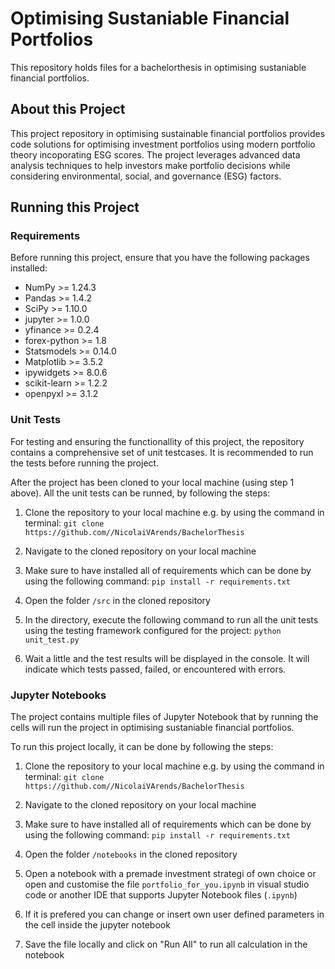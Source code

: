 # Optimising Sustaniable Financial Portfolios

This repository holds files for a bachelorthesis in optimising sustaniable financial portfolios.

## About this Project

This project repository in optimising sustainable financial portfolios provides code solutions for optimising investment portfolios using modern portfolio theory incoporating ESG scores. The project leverages advanced data analysis techniques to help investors make portfolio decisions while considering environmental, social, and governance (ESG) factors.

## Running this Project

### Requirements

Before running this project, ensure that you have the following packages installed:

* NumPy >= 1.24.3
* Pandas >= 1.4.2
* SciPy >= 1.10.0
* jupyter >= 1.0.0
* yfinance >= 0.2.4
* forex-python >= 1.8
* Statsmodels >= 0.14.0 
* Matplotlib >= 3.5.2
* ipywidgets >= 8.0.6
* scikit-learn >= 1.2.2
* openpyxl >= 3.1.2


### Unit Tests

For testing and ensuring the functionallity of this project, the repository contains a comprehensive set of unit testcases. It is recommended to run the tests before running the project.

After the project has been cloned to your local machine (using step 1 above). All the unit tests can be runned, by following the steps:

1. Clone the repository to your local machine e.g. by using the command in terminal: `git clone https://github.com//NicolaiVArends/BachelorThesis`

2. Navigate to the cloned repository on your local machine

3. Make sure to have installed all of requirements which can be done by using the following command: 
`pip install -r requirements.txt`

4. Open the folder `/src` in the cloned repository

5. In the directory, execute the following command to run all the unit tests using the testing framework configured for the project: `python unit_test.py`

6. Wait a little and the test results will be displayed in the console. It will indicate which tests passed, failed, or encountered with errors.


### Jupyter Notebooks

The project contains multiple files of Jupyter Notebook that by running the cells will run the project in optimising sustaniable financial portfolios.

To run this project locally, it can be done by following the steps:

1. Clone the repository to your local machine e.g. by using the command in terminal: `git clone https://github.com//NicolaiVArends/BachelorThesis`

2. Navigate to the cloned repository on your local machine

3. Make sure to have installed all of requirements which can be done by using the following command: 
`pip install -r requirements.txt`

4. Open the folder `/notebooks` in the cloned repository

5. Open a notebook with a premade investment strategi of own choice or open and customise the file `portfolio_for_you.ipynb` in visual studio code or another IDE that supports Jupyter Notebook files (`.ipynb`)

6. If it is prefered you can change or insert own user defined parameters in the cell inside the jupyter notebook

7. Save the file locally and click on "Run All" to run all calculation in the notebook




